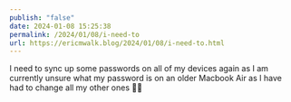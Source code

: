 ```yaml
---
publish: "false"
date: 2024-01-08 15:25:38
permalink: /2024/01/08/i-need-to
url: https://ericmwalk.blog/2024/01/08/i-need-to.html
---
```


I need to sync up some passwords on all of my devices again as I am currently unsure what my password is on an older Macbook Air as I have had to change all my other ones 🤦‍♂️